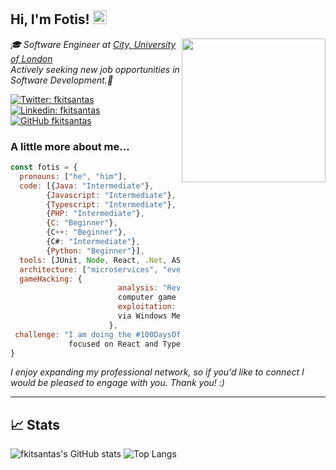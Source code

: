<h2> Hi, I'm Fotis! <img src="https://em-content.zobj.net/source/animated-noto-color-emoji/356/waving-hand_1f44b.gif" width="22" /></h2>
<img align='right' src="https://seeklogo.com/images/C/city-university-of-london-logo-63A9D5FB68-seeklogo.com.png" width="230">
<p><em>🎓 Software Engineer at <a href="http://www.city.ac.uk/">City, University of London</a>
</br>Actively seeking new job opportunities in Software Development.💼</em></p>

[![Twitter: fkitsantas](https://img.shields.io/twitter/follow/fkitsantas?style=social)](https://twitter.com/fkitsantas)
[![Linkedin: fkitsantas](https://img.shields.io/badge/-fkitsantas-blue?style=flat-square&logo=Linkedin&logoColor=white&link=https://www.linkedin.com/in/fkitsantas/)](https://www.linkedin.com/in/fkitsantas/)
[![GitHub fkitsantas](https://img.shields.io/github/followers/fkitsantas?label=follow&style=social)](https://github.com/fkitsantas)


### A little more about me...  

<!--  education: {
    degrees: [{BSc: "Computing"}, {MSc: "Software Engineering"}],
    institutions: ["The University of NORTHAMPTON", "City,University of London"],
    years: ["2016 - 2019", "2022 - 2024"]
  },
  experience: [
    {company: "BEASTS UNLEASHED LTD", role: "Software Engineer", years: "2018 - 2020"},
    {company: "NIGHTMARE NETWORK LTD", role: "", years: "2020 - Present"}
  ],
  certifications: ["Certification A", "Certification B"], 
  languages: ["English", "Greek"] -->
  
```javascript
const fotis = {
  pronouns: ["he", "him"],
  code: [{Java: "Intermediate"},
        {Javascript: "Intermediate"},
        {Typescript: "Intermediate"},
        {PHP: "Intermediate"},
        {C: "Beginner"},
        {C++: "Beginner"},
        {C#: "Intermediate"},
        {Python: "Beginner"}],
  tools: [JUnit, Node, React, .Net, ASP.NET, XUnit.net, Jest, Docker],
  architecture: ["microservices", "event-driven", "design system pattern"],
  gameHacking: {
                        analysis: "Reverse Engineering of
                        computer game Client applications",
                        exploitation: "Vulnerability Exploitation
                        via Windows Memory Injection"
                      },
 challenge: "I am doing the #100DaysOfCode challenge
             focused on React and TypeScript."
}
```

<p><em>I enjoy expanding my professional network, so if you'd like to connect I would be pleased to engage with you. Thank you! :)</em></p>

---

## 📈 Stats

![fkitsantas's GitHub stats](https://github-readme-stats.vercel.app/api?username=fkitsantas&show_icons=true&theme=tokyonight) ![Top Langs](https://github-readme-stats.vercel.app/api/top-langs/?username=fkitsantas&layout=compact&bg_color=000000)
